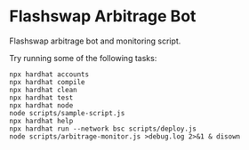 # Flashswap Arbitrage Bot

Flashswap arbitrage bot and monitoring script.

Try running some of the following tasks:

```shell
npx hardhat accounts
npx hardhat compile
npx hardhat clean
npx hardhat test
npx hardhat node
node scripts/sample-script.js
npx hardhat help
npx hardhat run --network bsc scripts/deploy.js
node scripts/arbitrage-monitor.js >debug.log 2>&1 & disown
```
